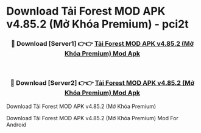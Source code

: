 # Download Tải Forest MOD APK v4.85.2 (Mở Khóa Premium) - pci2t


<div align="center">
<h3>🔴 Download [Server1] 👉👉 <a href="https://apk-comot.site?title=Tải_Forest_MOD_APK_v4.85.2_(Mở_Khóa_Premium)">Tải Forest MOD APK v4.85.2 (Mở Khóa Premium) Mod Apk</a></h3><br>
<h3>🔴 Download [Server2] 👉👉 <a href="https://apk-comot.site?title=Tải_Forest_MOD_APK_v4.85.2_(Mở_Khóa_Premium)">Tải Forest MOD APK v4.85.2 (Mở Khóa Premium) Mod Apk</a></h3>
</div>



Download Tải Forest MOD APK v4.85.2 (Mở Khóa Premium) 

Download Tải Forest MOD APK v4.85.2 (Mở Khóa Premium) Mod For Android